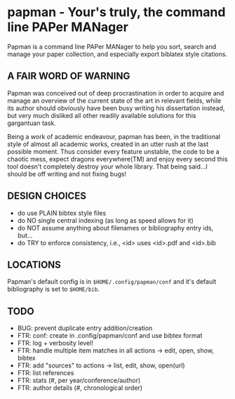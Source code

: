 papman - Your's truly, the command line PAPer MANager
=====================================================

Papman is a command line PAPer MANager to help you sort, search and manage
your paper collection, and especially export biblatex style citations.

A FAIR WORD OF WARNING
----------------------

Papman was conceived out of deep procrastination in order to acquire and manage
an overview of the current state of the art in relevant fields, while its
author should obviously have been busy writing his dissertation instead, but
very much disliked all other readily available solutions for this gargantuan
task.

Being a work of academic endeavour, papman has been, in the traditional style
of almost all academic works, created in an utter rush at the last possible
moment. Thus consider every feature unstable, the code to be a chaotic mess,
expect dragons everywhere(TM) and enjoy every second this tool doesn't
completely destroy your whole library. That being said...I should be off
writing and not fixing bugs!

DESIGN CHOICES
--------------

 * do use PLAIN bibtex style files
 * do NO single central indexing (as long as speed allows for it)
 * do NOT assume anything about filenames or bibliography entry ids, but...
 * do TRY to enforce consistency, i.e., \<id> uses \<id>.pdf and \<id>.bib

LOCATIONS
---------
Papman's default config is in `$HOME/.config/papman/conf` and it's default
bibliography is set to `$HOME/bib`.

TODO
----
 * BUG: prevent duplicate entry addition/creation
 * FTR: conf: create in .config/papman/conf and use bibtex format
 * FTR: log + verbosity level!
 * FTR: handle multiple item matches in all actions -> edit, open, show, bibtex
 * FTR: add "sources" to actions -> list, edit, show, open(url)
 * FTR: list references
 * FTR: stats (#, per year/conference/author)
 * FTR: author details (#, chronological order)
